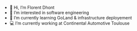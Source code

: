 - 👋 Hi, I’m Florent Dhont
- 👀 I’m interested in software engineering
- 🌱 I’m currently learning GoLand & infrastructure deployement
- 💻 I’m currently working at Continental Automotive Toulouse

<!---
FloFloDht/FloFloDht is a ✨ special ✨ repository because its `README.md` (this file) appears on your GitHub profile.
You can click the Preview link to take a look at your changes.
--->
